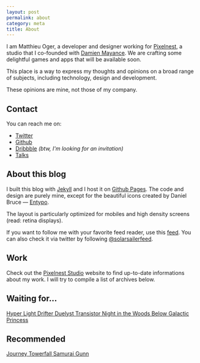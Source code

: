 ```yaml
---
layout: post
permalink: about
category: meta
title: About
---
```


I am Matthieu Oger, a developer and designer working for [Pixelnest][pixelnest], a studio that I co-founded with [Damien Mayance][dmayance]. We are crafting some delightful games and apps that will be available soon.

This place is a way to express my thoughts and opinions on a broad range of subjects, including technology, design and development.

These opinions are mine, not those of my company.

## Contact

You can reach me on:

* [Twitter](http://twitter.com/solarsailer)
* [Github](http://github.com/solarsailer)
* [Dribbble](http://dribbble.com/solarsailer) _(btw, I'm looking for an invitation)_
* [Talks](https://speakerdeck.com/solarsailer)

## About this blog

I built this blog with [Jekyll][jekyll] and I host it on [Github Pages][github]. The code and design are purely mine, except for the beautiful icons created by Daniel Bruce — [Entypo][entypo].

The layout is particularly optimized for mobiles and high density screens (read: retina displays).

If you want to follow me with your favorite feed reader, use this [feed][rss]. You can also check it via twitter by following [@solarsailerfeed](http://twitter.com/solarsailerfeed).

## Work

Check out the [Pixelnest Studio][pixelnest] website to find up-to-date informations about my work. I will try to compile a list of archives below.

## Waiting for...

<a href="http://heart-machine.com/" class="game game--hld">
  <span>Hyper Light Drifter</span>
</a>

<a href="http://duelyst.com/" class="game game--duelyst">
  <span>Duelyst</span>
</a>

<a href="http://supergiantgames.com/index.php/transistor/" class="game game--transistor">
  <span>Transistor</span>
</a>

<a href="http://nightinthewoods.com/" class="game game--nitw">
  <span>Night in the Woods</span>
</a>

<a href="http://whatliesbelow.com/" class="game game--below">
  <span>Below</span>
</a>

<a href="http://galactic-princess.com/" class="game game--gp">
  <span>Galactic Princess</span>
</a>

## Recommended

<a href="http://thatgamecompany.com/games/journey/" class="game game--journey">
  <span>Journey</span>
</a>

<a href="http://towerfall-game.com/" class="game game--towerfall">
  <span>Towerfall</span>
</a>

<a href="http://maxistentialism.com/samuraigunn/" class="game game--sg">
  <span>Samurai Gunn</span>
</a>


[pixelnest]: http://pixelnest.io
[dmayance]: http://dmayance.com
[jekyll]: http://jekyllrb.com
[github]: http://github.com
[entypo]: http://entypo.com
[rss]: http://feedpress.me/solarsailer
